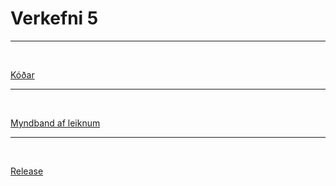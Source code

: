 # Verkefni 5

---

<br>

[Kóðar](https://github.com/Emilb05/leikjaforritun_1/tree/main/Verkefni_5/kodar)

---

<br>

[Myndband af leiknum](https://youtu.be/BLlCRnmylNg)

---

<br>

[Release](https://github.com/Emilb05/leikjaforritun_1/releases/tag/v1.0.0.0)
